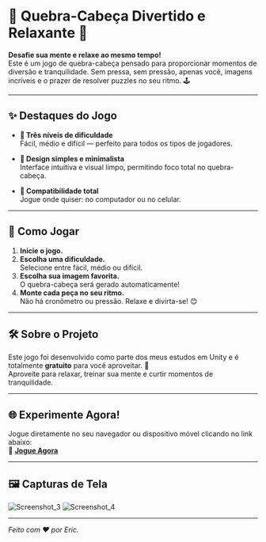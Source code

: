 # 🧩 Quebra-Cabeça Divertido e Relaxante 🧩

**Desafie sua mente e relaxe ao mesmo tempo!**  
Este é um jogo de quebra-cabeça pensado para proporcionar momentos de diversão e tranquilidade. Sem pressa, sem pressão, apenas você, imagens incríveis e o prazer de resolver puzzles no seu ritmo. 🕹️

---

## ✨ Destaques do Jogo

- **🧠 Três níveis de dificuldade**  
  Fácil, médio e difícil — perfeito para todos os tipos de jogadores.

- **🎨 Design simples e minimalista**  
  Interface intuitiva e visual limpo, permitindo foco total no quebra-cabeça.

- **📱 Compatibilidade total**  
  Jogue onde quiser: no computador ou no celular.

---

## 📖 Como Jogar

1. **Inicie o jogo.**  
2. **Escolha uma dificuldade.**  
   Selecione entre fácil, médio ou difícil.  
3. **Escolha sua imagem favorita.**  
   O quebra-cabeça será gerado automaticamente!  
4. **Monte cada peça no seu ritmo.**  
   Não há cronômetro ou pressão. Relaxe e divirta-se! 😊

---

## 🛠️ Sobre o Projeto

Este jogo foi desenvolvido como parte dos meus estudos em Unity e é totalmente **gratuito** para você aproveitar. 🎉  
Aproveite para relaxar, treinar sua mente e curtir momentos de tranquilidade.

---

## 🌐 Experimente Agora!

Jogue diretamente no seu navegador ou dispositivo móvel clicando no link abaixo:  
🔗 **[Jogue Agora](https://lwurindo.itch.io/quebra-cabeca)**

---

## 🖼️ Capturas de Tela
![Screenshot_3](https://github.com/user-attachments/assets/ca368a62-144d-4ea6-ab9b-e601926e5fc9)
![Screenshot_4](https://github.com/user-attachments/assets/5cd677e2-87d8-4588-aaf7-44238bb63d1a)

---

*Feito com ❤️ por Eric.*
